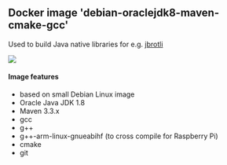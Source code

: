 
## Docker image 'debian-oraclejdk8-maven-cmake-gcc'

Used to build Java native libraries for e.g. [jbrotli](https://github.com/meteogroup/jbrotli)

[![](https://badge.imagelayers.io/nitram509/debian-oraclejdk8-maven-cmake-gcc:latest.svg)](https://imagelayers.io/?images=nitram509/debian-oraclejdk8-maven-cmake-gcc:latest 'Get your own badge on imagelayers.io')

#### Image features

* based on small Debian Linux image
* Oracle Java JDK 1.8
* Maven 3.3.x
* gcc
* g++
* g++-arm-linux-gnueabihf (to cross compile for Raspberry Pi)
* cmake
* git

